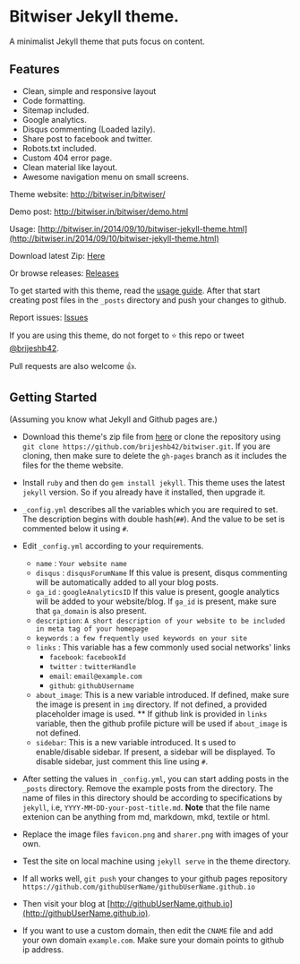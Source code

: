 # Bitwiser Jekyll theme.
A minimalist Jekyll theme that puts focus on content.

## Features

* Clean, simple and responsive layout
* Code formatting.
* Sitemap included.
* Google analytics.
* Disqus commenting (Loaded lazily).
* Share post to facebook and twitter.
* Robots.txt included.
* Custom 404 error page.
* Clean material like layout.
* Awesome navigation menu on small screens.

Theme website: http://bitwiser.in/bitwiser/

Demo post: http://bitwiser.in/bitwiser/demo.html

Usage: [http://bitwiser.in/2014/09/10/bitwiser-jekyll-theme.html](http://bitwiser.in/2014/09/10/bitwiser-jekyll-theme.html)

Download latest Zip: [Here](http://goo.gl/iC85jv)

Or browse releases: [Releases](https://github.com/brijeshb42/bitwiser/releases)

To get started with this theme, read the [usage guide](http://bitwiser.in/2014/09/10/bitwiser-jekyll-theme.html). After that start creating post files in the ```_posts``` directory and push your changes to github.

Report issues: [Issues](https://github.com/brijeshb42/bitwiser/issues/new)

If you are using this theme, do not forget to :star: this repo or tweet [@brijeshb42](https://twitter.com/brijeshb42).

Pull requests are also welcome :thumbsup:.


## Getting Started

(Assuming you know what Jekyll and Github pages are.)

* Download this theme's zip file from [here](http://goo.gl/iC85jv) or clone the repository using ```git clone https://github.com/brijeshb42/bitwiser.git```. If you are cloning, then make sure to delete the ```gh-pages``` branch as it includes the files for the theme website.

* Install ```ruby``` and then do ```gem install jekyll```. This theme uses the latest ```jekyll``` version. So if you already have it installed, then upgrade it.

* ```_config.yml``` describes all the variables which you are required to set. The description begins with double hash(```##```). And the value to be set is commented below it using ```#```.

* Edit ```_config.yml``` according to your requirements.
	* ```name``` : ```Your website name```
	* ```disqus``` : ```disqusForumName```
		If this value is present, disqus commenting will be automatically added to all your blog posts.
	* ```ga_id``` : ```googleAnalyticsID```
		If this value is present, google analytics will be added to your website/blog.
		If ```ga_id``` is present, make sure that ```ga_domain``` is also present.
	* ```description```: ```A short description of your website to be included in meta tag of your homepage```
	* ```keywords``` : ```a few frequently used keywords on your site```
	* ```links``` : This variable has a few commonly used social networks' links
		* ```facebook```: ```facebookId```
		* ```twitter``` : ```twitterHandle```
		* ```email```: ```email@example.com```
		* ```github```: ```githubUsername```
	* ```about_image```: This is a new variable introduced. If defined, make sure the image is present in ```img``` directory. If not defined, a provided placeholder image is used. ** If github link is provided in ```links``` variable, then the github profile picture will be used if ```about_image``` is not defined.
	* ```sidebar```: This is a new variable introduced. It s used to enable/disable sidebar. If present, a sidebar will be displayed. To disable sidebar, just comment this line using ```#```.

* After setting the values in ```_config.yml```, you can start adding posts in the ```_posts``` directory. Remove the example posts from the directory. The name of files in this directory should be according to specifications by ```jekyll```, i.e, ```YYYY-MM-DD-your-post-title.md```. **Note** that the file name extenion can be anything from md, markdown, mkd, textile or html.

* Replace the image files ```favicon.png``` and ```sharer.png``` with images of your own.

* Test the site on local machine using ```jekyll serve``` in the theme directory.

* If all works well, ```git push``` your changes to your github pages repository ```https://github.com/githubUserName/githubUserName.github.io```

* Then visit your blog at [http://githubUserName.github.io](http://githubUserName.github.io).

* If you want to use a custom domain, then edit the ```CNAME``` file and add your own domain ```example.com```. Make sure your domain points to github ip address.